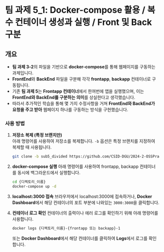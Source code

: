 # 팀 과제 5_1: Docker-compose 활용 / 복수 컨테이너 생성과 실행 / Front 및 Back 구분

## 개요
- **팀 과제 3-2**의 파일을 기반으로 **docker-compose**를 통해 웹페이지를 구동하는 과제입니다.
- **FrontEnd**와 **BackEnd** 파일을 구분해 각각 **frontapp**, **backapp** 컨테이너로 구동됩니다.
- 기존 **팀 과제 5**는 **Frontapp 컨테이너**에서 한꺼번에 앱을 실행했으며, 이는 **FrontEnd와 BackEnd를 구분하는 의미**를 상실한다고 생각했습니다.
- 따라서 추가적인 학습을 통해 몇 가지 수정사항을 거쳐 **FrontEnd와 BackEnd가 요청을 주고 받아** 웹페이지 하나를 구동하는 방식을 구현했습니다.

### 사용 방법

1. **저장소 복제 (특정 브랜치만)**  
   아래 명령어를 사용하여 저장소를 복제합니다. `-b` 옵션은 특정 브랜치를 지정하여 복제할 때 사용됩니다.

   ```bash
   git clone -b sub5_divided https://github.com/CSID-DGU/2024-2-OSSPrac-tOSS-06 {디렉토리_이름}

2. **docker-compose 실행**
   아래 명령어를 사용하여 frontapp, backapp 컨테이너를 동시에 백그라운드에서 실행합니다.

   ```bash
   cd {디렉토리_이름}
   docker-compose up -d

3. **localhost:3000 접속**
   브라우저에서 localhost:3000에 접속하거나, **Docker Dashboard**에서 해당 컨테이너의 포트 부분에 나와있는 `3000:3000`을 클릭합니다.

4. **컨테이너 로그 확인**
   컨테이너의 출력이나 에러 로그를 확인하기 위해 아래 명령어를 사용합니다.

   ```bash
   docker logs {디렉토리_이름}-{frontapp 또는 backapp}-1
   ```
   또는 **Docker Dashboard**에서 해당 컨테이너를 클릭하여 **Logs**에서 로그를 확인합니다.

